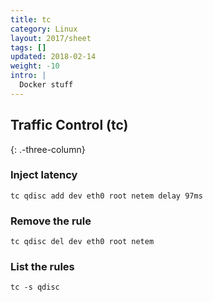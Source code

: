 ```yaml
---
title: tc
category: Linux
layout: 2017/sheet
tags: []
updated: 2018-02-14
weight: -10
intro: |
  Docker stuff
---
```


Traffic Control (tc)
--------------------
{: .-three-column}

### Inject latency

    tc qdisc add dev eth0 root netem delay 97ms

### Remove the rule

    tc qdisc del dev eth0 root netem

### List the rules

    tc -s qdisc
